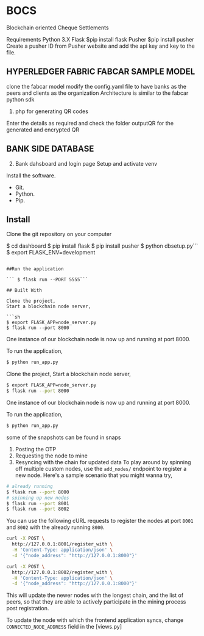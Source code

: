 # BOCS
Blockchain oriented Cheque Settlements

Requirements
Python 3.X
Flask
$pip install flask
Pusher 
$pip install pusher
Create a pusher ID from Pusher website and add the api key and key to the file. 
## HYPERLEDGER FABRIC FABCAR SAMPLE MODEL
clone the fabcar model
modify the config.yaml file to have banks as the peers and clients as the organization
Architecture is similar to the fabcar python sdk

1. php for generating QR codes

Enter the details as required and check the folder outputQR for the generated and encrypted QR

## BANK SIDE DATABASE
2. Bank dahsboard and login page
Setup and activate venv


Install the software.

* Git.
* Python.
* Pip.

## Install

Clone the git repository on your computer

$ cd dashboard
$ pip install flask
$ pip install pusher
$ python dbsetup.py```
$ export FLASK_ENV=development
```

##Run the application
 
``` $ flask run --PORT 5555```

## Built With

Clone the project,
Start a blockchain node server,

```sh
$ export FLASK_APP=node_server.py
$ flask run --port 8000
```

One instance of our blockchain node is now up and running at port 8000.


To run the application,

```sh
$ python run_app.py
```

Clone the project,
Start a blockchain node server,

```sh
$ export FLASK_APP=node_server.py
$ flask run --port 8000
```

One instance of our blockchain node is now up and running at port 8000.


To run the application,

```sh
$ python run_app.py
```

some of the snapshots can be found in snaps
1. Posting the OTP
2. Requesting the node to mine
3. Resyncing with the chain for updated data
To play around by spinning off multiple custom nodes, use the `add_nodes/` endpoint to register a new node. 
Here's a sample scenario that you might wanna try,

```sh
# already running
$ flask run --port 8000
# spinning up new nodes
$ flask run --port 8001
$ flask run --port 8002
```

You can use the following cURL requests to register the nodes at port `8001` and `8002` with the already running `8000`.

```sh
curl -X POST \
  http://127.0.0.1:8001/register_with \
  -H 'Content-Type: application/json' \
  -d '{"node_address": "http://127.0.0.1:8000"}'
```

```sh
curl -X POST \
  http://127.0.0.1:8002/register_with \
  -H 'Content-Type: application/json' \
  -d '{"node_address": "http://127.0.0.1:8000"}'
```

This will update the newer nodes with the longest chain, and the list of peers, so that they are able to actively participate in the mining process post registration.

To update the node with which the frontend application syncs, change `CONNECTED_NODE_ADDRESS` field in the [views.py]
